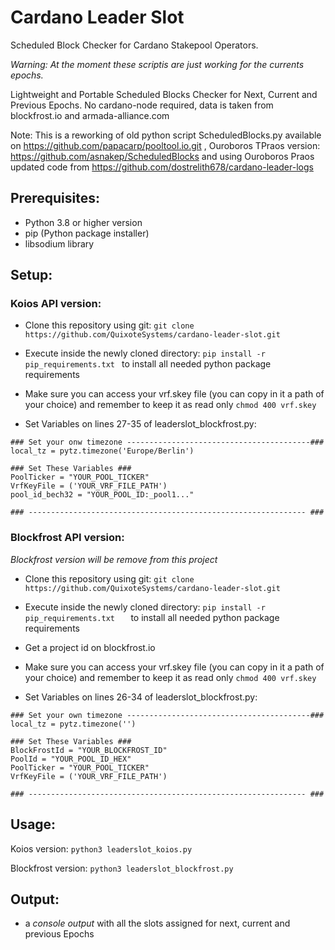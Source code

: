 # Cardano Leader Slot
Scheduled Block Checker for Cardano Stakepool Operators. 

*Warning: At the moment these scriptis are just working for the currents epochs.*

Lightweight and Portable Scheduled Blocks Checker for Next, Current and Previous Epochs.
No cardano-node required, data is taken from blockfrost.io and armada-alliance.com

Note: This is a reworking of old python script ScheduledBlocks.py 
available on https://github.com/papacarp/pooltool.io.git , Ouroboros TPraos version: https://github.com/asnakep/ScheduledBlocks and using Ouroboros Praos updated code from https://github.com/dostrelith678/cardano-leader-logs


## Prerequisites:
- Python 3.8 or higher version
- pip (Python package installer)
- libsodium library

## Setup:

### Koios API version:
- Clone this repository using git: ``` git clone https://github.com/QuixoteSystems/cardano-leader-slot.git ```
- Execute inside the newly cloned directory: ```pip install -r pip_requirements.txt ```  to install all needed python package requirements
- Make sure you can access your vrf.skey file (you can copy in it a path of your choice) and remember to keep it as read only ``` chmod 400 vrf.skey ```

- Set Variables on lines 27-35 of leaderslot_blockfrost.py:

~~~
### Set your onw timezone -----------------------------------------###
local_tz = pytz.timezone('Europe/Berlin')

### Set These Variables ###
PoolTicker = "YOUR_POOL_TICKER"
VrfKeyFile = ('YOUR_VRF_FILE_PATH')
pool_id_bech32 = "YOUR_POOL_ID:_pool1..."

### -------------------------------------------------------------- ###
~~~


### Blockfrost API version:
*Blockfrost version will be remove from this project*
- Clone this repository using git: ``` git clone https://github.com/QuixoteSystems/cardano-leader-slot.git ```
- Execute inside the newly cloned directory: ```pip install -r pip_requirements.txt   ```  to install all needed python package requirements
- Get a project id on blockfrost.io
- Make sure you can access your vrf.skey file (you can copy in it a path of your choice) and remember to keep it as read only ``` chmod 400 vrf.skey ```

- Set Variables on lines 26-34 of leaderslot_blockfrost.py:
~~~
### Set your own timezone -----------------------------------------###
local_tz = pytz.timezone('')

### Set These Variables ###
BlockFrostId = "YOUR_BLOCKFROST_ID"
PoolId = "YOUR_POOL_ID_HEX"
PoolTicker = "YOUR_POOL_TICKER"
VrfKeyFile = ('YOUR_VRF_FILE_PATH')

### -------------------------------------------------------------- ###
~~~


## Usage:
Koios version:
``` python3 leaderslot_koios.py ```

Blockfrost version:
``` python3 leaderslot_blockfrost.py ```

## Output: 
- a *console output* with all the slots assigned for next, current and previous Epochs
